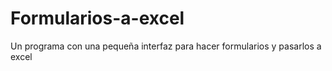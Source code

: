 # Formularios-a-excel
Un programa con una pequeña interfaz para hacer formularios y pasarlos a excel
